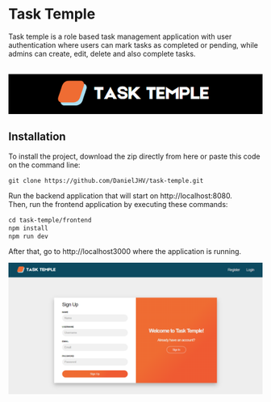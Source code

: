 # Task Temple

Task temple is a role based task management application with user authentication where users can mark tasks as completed or pending, while admins can create, edit, delete and also complete tasks.
</br></br>

<p align="center">
    <img src="frontend/src/assets/readme-logo.png" />
</p>

## Installation

To install the project, download the zip directly from here or paste this code on the command line:

```
git clone https://github.com/DanielJHV/task-temple.git
```

Run the backend application that will start on http://localhost:8080.</br>
Then, run the frontend application by executing these commands:

```
cd task-temple/frontend
npm install
npm run dev
```

After that, go to http://localhost3000 where the application is running.
</br>

<p align="center">
    <img src="frontend/src/assets/readme-img-1.png" />
</p>

